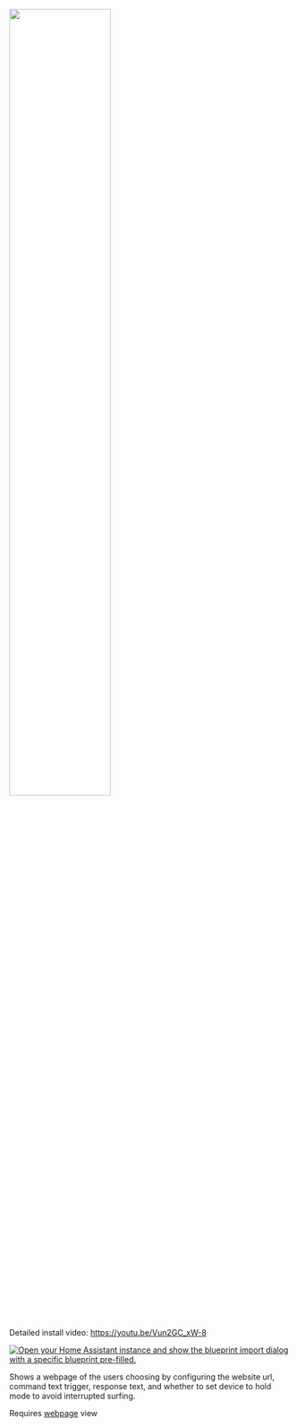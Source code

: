 <a href="https://www.youtube.com/watch?v=Vun2GC_xW-8"><img src="https://img.youtube.com/vi/Vun2GC_xW-8/mqdefault.jpg" width="60%"></a>

Detailed install video:
https://youtu.be/Vun2GC_xW-8

[![Open your Home Assistant instance and show the blueprint import dialog with a specific blueprint pre-filled.](https://my.home-assistant.io/badges/blueprint_import.svg)](https://my.home-assistant.io/redirect/blueprint_import/?blueprint_url=https%3A%2F%2Fraw.githubusercontent.com%2Fdinki%2FView-Assist%2Fmain%2FView_Assist_custom_sentences%2FShow_Webpage%2Fblueprint-showwebpage.yaml)


Shows a webpage of the users choosing by configuring the website url, command text trigger, response text, and whether to set device to hold mode to avoid interrupted surfing.

Requires [webpage](https://github.com/dinki/View-Assist/tree/main/View%20Assist%20dashboard%20and%20views/views/webpage) view

